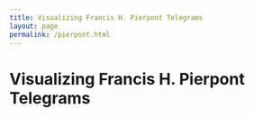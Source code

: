 ```yaml
---
title: Visualizing Francis H. Pierpont Telegrams
layout: page
permalink: /pierpont.html
---
```


# Visualizing Francis H. Pierpont Telegrams